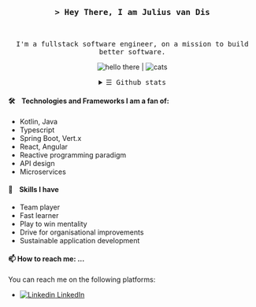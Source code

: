 
<!-- Intro  -->
<h3 align="center">
        <samp>&gt; Hey There, I am <b>Julius van Dis</b></samp>
</h3>
<br>



<div align="center" >
  
  <p><samp>I'm a fullstack software engineer, on a mission to build better software.</samp></p>

  ![hello there](https://media.giphy.com/media/llKJGxQ1ESmac/giphy.gif) | ![cats](https://media.giphy.com/media/3oKIPnAiaMCws8nOsE/giphy.gif)

</div>


<!-- Details Section-->
<details align="center">
    <summary> <samp>&#9776; Github stats</samp></summary>
    <p align="center">
        <br>
        <!-- Activity Widget -->
        <img alt="ZzAve's GitHub Stats"
                src="https://github-readme-stats.vercel.app/api?username=zzave&count_private=true&theme=dracula" href="https://github.com/zzave/">
        <br>
        <!-- Activity Widget -->
        <img alt="Top Langs"  src="https://github-readme-stats.vercel.app/api/top-langs/?username=zzave&langs_count=5&theme=dracula" href="https://github.com/zzave" />
        <br>
    </p>

</details>




#### 🛠️ &nbsp;&nbsp; Technologies and Frameworks I am a fan of:

- Kotlin, Java
- Typescript
- Spring Boot, Vert.x
- React, Angular
- Reactive programming paradigm
- API design
- Microservices

#### 🎩 &nbsp;&nbsp; Skills I have

- Team player
- Fast learner
- Play to win mentality
- Drive for organisational improvements
- Sustainable application development


#### 📫 How to reach me: ...

You can reach me on the following platforms:

- [![Linkedin](https://i.stack.imgur.com/gVE0j.png) LinkedIn](https://www.linkedin.com/in/juliusvandis/)

<!--
**ZzAve/ZzAve** is a ✨ _special_ ✨ repository because its `README.md` (this file) appears on your GitHub profile.

Here are some ideas to get you started:

- 🔭 I’m currently working on ...
- 🌱 I’m currently learning ...
- 👯 I’m looking to collaborate on ...
- 🤔 I’m looking for help with ...
- 💬 Ask me about ...


- 😄 Pronouns: ...
- ⚡ Fun fact: ...
-->
